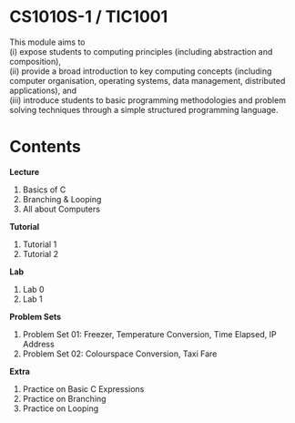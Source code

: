 # CS1010S-1 / TIC1001

This module aims to <br> 
(i) expose students to computing principles (including abstraction and composition), <br>
(ii) provide a broad introduction to key computing concepts (including computer organisation, operating systems, data management, distributed applications), and <br>
(iii) introduce students to basic programming methodologies and problem solving techniques through a simple structured programming language.<br>
# Contents

**Lecture**<br>
1. Basics of C<br>
2. Branching & Looping<br>
3. All about Computers<br>

**Tutorial**<br>
1. Tutorial 1<br>
2. Tutorial 2<br>

**Lab**<br>
1. Lab 0<br>
2. Lab 1<br>

**Problem Sets**<br>
1. Problem Set 01: Freezer, Temperature Conversion, Time Elapsed, IP Address<br>
2. Problem Set 02: Colourspace Conversion, Taxi Fare<br>

**Extra**<br>
1. Practice on Basic C Expressions<br>
2. Practice on Branching<br>
3. Practice on Looping
